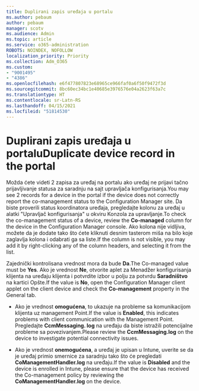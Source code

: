 ```yaml
---
title: Duplirani zapis uređaja u portalu
ms.author: pebaum
author: pebaum
manager: scotv
ms.audience: Admin
ms.topic: article
ms.service: o365-administration
ROBOTS: NOINDEX, NOFOLLOW
localization_priority: Priority
ms.collection: Adm_O365
ms.custom:
- "9001495"
- "4386"
ms.openlocfilehash: e6f477807823e68965ce966faf0a6f50f9472f3d
ms.sourcegitcommit: 8bc60ec34bc1e40685e3976576e04a2623f63a7c
ms.translationtype: HT
ms.contentlocale: sr-Latn-RS
ms.lasthandoff: 04/15/2021
ms.locfileid: "51814530"
---
```

# <a name="duplicate-device-record-in-the-portal"></a><span data-ttu-id="d0889-102">Duplirani zapis uređaja u portalu</span><span class="sxs-lookup"><span data-stu-id="d0889-102">Duplicate device record in the portal</span></span>

<span data-ttu-id="d0889-103">Možda ćete videti 2 zapisa za uređaj na portalu ako uređaj ne prijavi tačno prijavljivanje statusa za saradnju na sajt upravljača konfigurisanja.</span><span class="sxs-lookup"><span data-stu-id="d0889-103">You may see 2 records for a device in the portal if the device does not correctly report the co-management status to the Configuration Manager site.</span></span> <span data-ttu-id="d0889-104">Da biste proverili status koordinatora uređaja, pregledajte  kolonu za uređaj u alatki "Upravljač konfigurisanja" u okviru Konzola za upravljanje.</span><span class="sxs-lookup"><span data-stu-id="d0889-104">To check the co-management status of a device, review the **Co-managed** column for the device in the Configuration Manager console.</span></span> <span data-ttu-id="d0889-105">Ako kolona nije vidljiva, možete da je dodate tako što ćete kliknuti desnim tasterom miša na bilo koje zaglavlja kolona i odabrati ga sa liste.</span><span class="sxs-lookup"><span data-stu-id="d0889-105">If the column is not visible, you may add it by right-clicking any of the column headers, and selecting it from the list.</span></span>

<span data-ttu-id="d0889-106">Zajednički kontrolisana vrednost mora da bude **Da**.</span><span class="sxs-lookup"><span data-stu-id="d0889-106">The Co-managed value must be **Yes**.</span></span> <span data-ttu-id="d0889-107">Ako je vrednost **Ne**, otvorite aplet za Menadžer konfigurisanja klijenta na uređaju klijenta i potvrdite izbor u polju za potvrdu **Saradništvo** na kartici Opšte.</span><span class="sxs-lookup"><span data-stu-id="d0889-107">If the value is **No**, open the Configuration Manager client applet on the client device and check the **Co-management** property in the General tab.</span></span>

- <span data-ttu-id="d0889-108">Ako je vrednost **omogućena**, to ukazuje na probleme sa komunikacijom klijenta uz management Point.</span><span class="sxs-lookup"><span data-stu-id="d0889-108">If the value is **Enabled**, this indicates problems with client communication with the Management Point.</span></span> <span data-ttu-id="d0889-109">Pregledajte **CcmMessaging. log** na uređaju da biste istražili potencijalne probleme sa povezivanjem.</span><span class="sxs-lookup"><span data-stu-id="d0889-109">Please review the **CcmMessaging.log** on the device to investigate potential connectivity issues.</span></span>

- <span data-ttu-id="d0889-110">Ako je vrednost **onemogućena**, a uređaj je upisan u Intune, uverite se da je uređaj primio smernice za saradnju tako što će pregledati **CoManagementHandler.log** na uređaju.</span><span class="sxs-lookup"><span data-stu-id="d0889-110">If the value is **Disabled** and the device is enrolled in Intune, please ensure that the device has received the Co-management policy by reviewing the **CoManagementHandler.log** on the device.</span></span>
